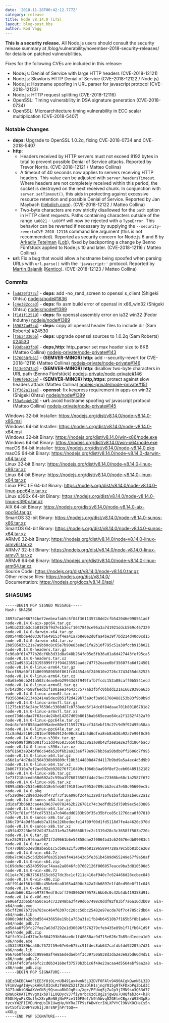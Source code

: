 ```yaml
---
date: '2018-11-28T00:42:12.777Z'
category: release
title: Node v8.14.0 (LTS)
layout: blog-post.hbs
author: Rod Vagg
---
```


**This is a security release.** All Node.js users should consult the security release summary at /blog/vulnerability/november-2018-security-releases/ for details on patched vulnerabilities.

Fixes for the following CVEs are included in this release:

- Node.js: Denial of Service with large HTTP headers (CVE-2018-12121)
- Node.js: Slowloris HTTP Denial of Service (CVE-2018-12122 / Node.js)
- Node.js: Hostname spoofing in URL parser for javascript protocol (CVE-2018-12123)
- Node.js: HTTP request splitting (CVE-2018-12116)
- OpenSSL: Timing vulnerability in DSA signature generation (CVE-2018-0734)
- OpenSSL: Microarchitecture timing vulnerability in ECC scalar multiplication (CVE-2018-5407)

### Notable Changes

- **deps**: Upgrade to OpenSSL 1.0.2q, fixing CVE-2018-0734 and CVE-2018-5407
- **http**:
  - Headers received by HTTP servers must not exceed 8192 bytes in total to prevent possible Denial of Service attacks. Reported by Trevor Norris. (CVE-2018-12121 / Matteo Collina)
  - A timeout of 40 seconds now applies to servers receiving HTTP headers. This value can be adjusted with `server.headersTimeout`. Where headers are not completely received within this period, the socket is destroyed on the next received chunk. In conjunction with `server.setTimeout()`, this aids in protecting against excessive resource retention and possible Denial of Service. Reported by Jan Maybach ([liebdich.com](https://liebdich.com)). (CVE-2018-12122 / Matteo Collina)
  - Two-byte characters are now strictly disallowed for the `path` option in HTTP client requests. Paths containing characters outside of the range `\u0021` - `\u00ff` will now be rejected with a `TypeError`. This behavior can be reverted if necessary by supplying the `--security-revert=CVE-2018-12116` command line argument (this is not recommended). Reported as security concern for Node.js 6 and 8 by [Arkadiy Tetelman](https://twitter.com/arkadiyt) ([Lob](https://lob.com)), fixed by backporting a change by Benno Fünfstück applied to Node.js 10 and later. (CVE-2018-12116 / Matteo Collina)
- **url**: Fix a bug that would allow a hostname being spoofed when parsing URLs with `url.parse()` with the `'javascript:'` protocol. Reported by [Martin Bajanik](https://twitter.com/_bayotop) ([Kentico](https://kenticocloud.com/)). (CVE-2018-12123 / Matteo Collina)

### Commits

- [[`add20f373c`](https://github.com/nodejs/node/commit/add20f373c)] - **deps**: add -no_rand_screen to openssl s_client (Shigeki Ohtsu) [nodejs/node#1836](https://github.com/nodejs/node/pull/1836)
- [[`c4e382cce3`](https://github.com/nodejs/node/commit/c4e382cce3)] - **deps**: fix asm build error of openssl in x86_win32 (Shigeki Ohtsu) [nodejs/node#1389](https://github.com/nodejs/node/pull/1389)
- [[`f1d1f12519`](https://github.com/nodejs/node/commit/f1d1f12519)] - **deps**: fix openssl assembly error on ia32 win32 (Fedor Indutny) [nodejs/node#1389](https://github.com/nodejs/node/pull/1389)
- [[`69037ad5c4`](https://github.com/nodejs/node/commit/69037ad5c4)] - **deps**: copy all openssl header files to include dir (Sam Roberts) [#24530](https://github.com/nodejs/node/pull/24530)
- [[`f5b34336bb`](https://github.com/nodejs/node/commit/f5b34336bb)] - **deps**: upgrade openssl sources to 1.0.2q (Sam Roberts) [#24530](https://github.com/nodejs/node/pull/24530)
- [[`93dba83fb0`](https://github.com/nodejs/node/commit/93dba83fb0)] - **deps,http**: http_parser set max header size to 8KB (Matteo Collina) [nodejs-private/node-private#143](https://github.com/nodejs-private/node-private/pull/143)
- [[`576038fb61`](https://github.com/nodejs/node/commit/576038fb61)] - **(SEMVER-MINOR)** **http**: add --security-revert for CVE-2018-12116 (Matteo Collina) [nodejs-private/node-private#146](https://github.com/nodejs-private/node-private/pull/146)
- [[`513e9747a2`](https://github.com/nodejs/node/commit/513e9747a2)] - **(SEMVER-MINOR)** **http**: disallow two-byte characters in URL path (Benno Fünfstück) [nodejs-private/node-private#146](https://github.com/nodejs-private/node-private/pull/146)
- [[`696f063c5e`](https://github.com/nodejs/node/commit/696f063c5e)] - **(SEMVER-MINOR)** **http,https**: protect against slow headers attack (Matteo Collina) [nodejs-private/node-private#151](https://github.com/nodejs-private/node-private/pull/151)
- [[`7f362a11ee`](https://github.com/nodejs/node/commit/7f362a11ee)] - **openssl**: fix keypress requirement in apps on win32 (Shigeki Ohtsu) [nodejs/node#1389](https://github.com/nodejs/node/pull/1389)
- [[`53a6e4eb20`](https://github.com/nodejs/node/commit/53a6e4eb20)] - **url**: avoid hostname spoofing w/ javascript protocol (Matteo Collina) [nodejs-private/node-private#145](https://github.com/nodejs-private/node-private/pull/145)

Windows 32-bit Installer: https://nodejs.org/dist/v8.14.0/node-v8.14.0-x86.msi \
Windows 64-bit Installer: https://nodejs.org/dist/v8.14.0/node-v8.14.0-x64.msi \
Windows 32-bit Binary: https://nodejs.org/dist/v8.14.0/win-x86/node.exe \
Windows 64-bit Binary: https://nodejs.org/dist/v8.14.0/win-x64/node.exe \
macOS 64-bit Installer: https://nodejs.org/dist/v8.14.0/node-v8.14.0.pkg \
macOS 64-bit Binary: https://nodejs.org/dist/v8.14.0/node-v8.14.0-darwin-x64.tar.gz \
Linux 32-bit Binary: https://nodejs.org/dist/v8.14.0/node-v8.14.0-linux-x86.tar.xz \
Linux 64-bit Binary: https://nodejs.org/dist/v8.14.0/node-v8.14.0-linux-x64.tar.xz \
Linux PPC LE 64-bit Binary: https://nodejs.org/dist/v8.14.0/node-v8.14.0-linux-ppc64le.tar.xz \
Linux s390x 64-bit Binary: https://nodejs.org/dist/v8.14.0/node-v8.14.0-linux-s390x.tar.xz \
AIX 64-bit Binary: https://nodejs.org/dist/v8.14.0/node-v8.14.0-aix-ppc64.tar.gz \
SmartOS 32-bit Binary: https://nodejs.org/dist/v8.14.0/node-v8.14.0-sunos-x86.tar.xz \
SmartOS 64-bit Binary: https://nodejs.org/dist/v8.14.0/node-v8.14.0-sunos-x64.tar.xz \
ARMv6 32-bit Binary: https://nodejs.org/dist/v8.14.0/node-v8.14.0-linux-armv6l.tar.xz \
ARMv7 32-bit Binary: https://nodejs.org/dist/v8.14.0/node-v8.14.0-linux-armv7l.tar.xz \
ARMv8 64-bit Binary: https://nodejs.org/dist/v8.14.0/node-v8.14.0-linux-arm64.tar.xz \
Source Code: https://nodejs.org/dist/v8.14.0/node-v8.14.0.tar.gz \
Other release files: https://nodejs.org/dist/v8.14.0/ \
Documentation: https://nodejs.org/docs/v8.14.0/api/

### SHASUMS

```
-----BEGIN PGP SIGNED MESSAGE-----
Hash: SHA256

3897b7ad086751be72eebeafab5c5f84f361135748dd2cfb542046e990561adf  node-v8.14.0-aix-ppc64.tar.gz
1e9bb233bb3c3b01826f9d7e1b3ecf1047840ce96a3a7d1921ddcb569c467329  node-v8.14.0-darwin-x64.tar.gz
d005440bde4d0336f6649153f4ea41a7b8e0e2d0faa4be39f7bd214d40d0cd15  node-v8.14.0-darwin-x64.tar.xz
2b850583b121a7a9bb0c8c65e7b90e83e8e51fa2b10f795c51a38fccb915b021  node-v8.14.0-headers.tar.gz
5c96a0f614777b20cf6b3d31d8a948b264fd05e5fb36a01a6d427443fef95ca5  node-v8.14.0-headers.tar.xz
ce522ad9331428195899ff3f94d23592aadc7d7752eaee0bf35607fa6df24501  node-v8.14.0-linux-arm64.tar.gz
fbcef89a60f1f40699589850f861fc84354a6f240610e2726c3743455dd82525  node-v8.14.0-linux-arm64.tar.xz
e0a65e56cb241a503c4eae8eb29943d8f949fafb7fcdc152a08caff0b5541ecd  node-v8.14.0-linux-armv6l.tar.gz
b7b42d0c74588f6edb1f1001ee14643c7577ab3fbfc0bbdd121a16629396a63b  node-v8.14.0-linux-armv6l.tar.xz
f935630482134b2414a5dec8b51f2d429b73a9cf3a961760488153b83f9b0b9d  node-v8.14.0-linux-armv7l.tar.gz
11275cb156c24bc76596c3360d87c0738edd6f14dc0f84daae701b80186781d2  node-v8.14.0-linux-armv7l.tar.xz
eeed73ddadaa7f63ac4e24bd14267d09b8615bab665eeae84ca2f1282f452a70  node-v8.14.0-linux-ppc64le.tar.gz
0e4c8cfd0f8584ad099adee80e371597791acf343ebf19c27c9d9f92495b58aa  node-v8.14.0-linux-ppc64le.tar.xz
31c8a9da5169c281bef000d9124e98c8ad1a5d6dfea8eb8a636a92a7e90f0c86  node-v8.14.0-linux-s390x.tar.gz
e24e9b98fd98b081f511dd465835650fda338a1a08b42f2e81e2e3fd1864bac3  node-v8.14.0-linux-s390x.tar.xz
bbf81603a924bf86c64da520f6b2a923e6f78e987bb36a58bdb8ff2606d7f995  node-v8.14.0-linux-x64.tar.gz
a56d1af4d7da81504338b09809cf10b3144808d47d4117b9bd9a5a4ec4d5d9b9  node-v8.14.0-linux-x64.tar.xz
2b867f310a7ef2ac082eb920276f710499c106db3aa90f8ef2ceb66489152182  node-v8.14.0-linux-x86.tar.gz
1e73f218dcedb50d602a2c59ba1976073505f44e23ec72360be68c1a2587f672  node-v8.14.0-linux-x86.tar.xz
9899a365e2534e60b518e5feb0ff918fbea9953e789cbb2ecd7e58c95600ec5c  node-v8.14.0.pkg
6f529d9ec2d9ed3e6df472f73f16a096f2c4a1329d716f61baf3b2a1be622a12  node-v8.14.0-sunos-x64.tar.gz
2d1daf3b6b83cae4a39637e0782462b226781c74c3edfdb25d759b9ec5e33886  node-v8.14.0-sunos-x64.tar.xz
67579cf81eff5fcd75331a7c040add6283b90f35e35bfce85c1276dca0f07810  node-v8.14.0-sunos-x86.tar.gz
186c79f4a9df6adeb7a316e226bedecfe14f09f00d1fd5118d7fe4a4626c370d  node-v8.14.0-sunos-x86.tar.xz
c49f4d2223be9f2d2d73a131e9a25d9668b7ec2c1319d28c3c3658ff503b720c  node-v8.14.0.tar.gz
8ce252913c9f6aaa9871f2d9661b6e54858dae2f0064bd3c624676edb09083c4  node-v8.14.0.tar.xz
fc4770b0b53e8d8abe5b1c5cb86a21f5009eb812965894728a79c5bb81bce268  node-v8.14.0-win-x64.7z
d0be7c96a25c5d2b69f8a3510e9f4414643d5fe361b4509d455249e57f9a50af  node-v8.14.0-win-x64.zip
b169de9eca5240599ac74aaa2a8046fc87602126f006057eace9ba3d810590d5  node-v8.14.0-win-x86.7z
011e4c762d637561515cb527dc3bc1cf211c416af940c7c624466d28ccbec843  node-v8.14.0-win-x86.zip
a6ff914df561dd0bc45b6e6ca0165a4890c342a7db6897e1f40cd50e0f71c043  node-v8.14.0-x64.msi
8aa6db66c83aeb978f9edf8cbff2948062679578c6bb0c0c42b4db419358d91c  node-v8.14.0-x86.msi
2e96ef23b65b4a50ce14c723848ba3f499d667498c0ddf92f83bf7a6a16d3b09  win-x64/node.exe
95cff2087b729a783ec464f6397cc28cc50bc25482e97ecde78f7c4785c7db64  win-x64/node.lib
8900c9ddfa2b0bd564436658e19b1a753a31e1fb84b64510b7f165b5f8b1ade4  win-x64/node_pdb.7z
ad5d4a8f93fc27fee7a63d7292e1d30696f376279cfeb435e89b1f71fb041d9f  win-x64/node_pdb.zip
54ffc91c4cd37bc3e864293b5ddae0c1f48658ac9d715e626c7b85cd1eeea1d9  win-x86/node.exe
c453249389bca50c7572f59e67e6e675cc91fdec8ab637cafdbfdd92207a7d21  win-x86/node.lib
9667660fe5dcdc989e8af4e8a6dedaeb4f3c39750a838d3da2e3e82bd66d4d51  win-x86/node_pdb.7z
c7d14f4fc8fa46fc2cd0b34160ef37570b3b1c6f49e23acaa4d5564abf9aa2a8  win-x86/node_pdb.zip
-----BEGIN PGP SIGNATURE-----

iQEzBAEBCAAdFiEE3Y8jOLrnUB491ax4wnN5L32DVF0FAlv9490ACgkQwnN5L32D
VF1mVwgA1WyvpkAkUlO3dxRzTWGNZS21f2mzDlH1sjnqY015g9TkFDxbPqZbLd3C
3G7IuWhiGNAAXVeGN5j9QsouaRkDJqRsu/Xg+/PFUxq5jZwJp3j7MN9so3Q33d77
qRaUpkKATIMVvgm1xbDT1LOQDycVJ7fiynrbcKzdC8gZsjgwDu7UHQfab3o++hJR
E5OhHyuPiXSuf5sX8rpBeN0jNnFFze110F8ef/k9h5Wvq82GEleCBgzrW93H3pBp
tycxYW2PIEVEuNrgUsIK1UwgHy/NYRaJTP9sfABwYcrINLXPVYCl9NVKOCHeCs5n
8vtSbfxlD9FY8DhIjJ0rsNPjhPrtGQ==
=XGLg
-----END PGP SIGNATURE-----

```
